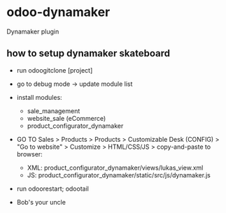 # odoo-dynamaker
Dynamaker plugin

## how to setup dynamaker skateboard
* run odoogitclone [project]

* go to debug mode -> update module list

* install modules:
    * sale_management
    * website_sale (eCommerce)
    * product_configurator_dynamaker

* GO TO Sales > Products > Products > Customizable Desk (CONFIG) > "Go to website" > Customize > HTML/CSS/JS > copy-and-paste to browser:
    * XML: product_configurator_dynamaker/views/lukas_view.xml
    * JS: product_configurator_dynamaker/static/src/js/dynamaker.js
    
* run odoorestart; odootail

* Bob's your uncle
